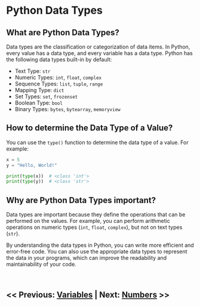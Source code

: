 # Python Data Types

## What are Python Data Types?

Data types are the classification or categorization of data items. In Python, every value has a data type, and every variable has a data type. Python has the following data types built-in by default:

- Text Type: `str`
- Numeric Types: `int`, `float`, `complex`
- Sequence Types: `list`, `tuple`, `range`
- Mapping Type: `dict`
- Set Types: `set`, `frozenset`
- Boolean Type: `bool`
- Binary Types: `bytes`, `bytearray`, `memoryview`

## How to determine the Data Type of a Value?

You can use the `type()` function to determine the data type of a value. For example:

```python
x = 5
y = "Hello, World!"

print(type(x))  # <class 'int'>
print(type(y))  # <class 'str'>
```

## Why are Python Data Types important?

Data types are important because they define the operations that can be performed on the values. For example, you can perform arithmetic operations on numeric types (`int`, `float`, `complex`), but not on text types (`str`).

By understanding the data types in Python, you can write more efficient and error-free code. You can also use the appropriate data types to represent the data in your programs, which can improve the readability and maintainability of your code.

<br>

## << Previous: [Variables](1B-variables.md) | Next: [Numbers](1D-numbers.md) >>
